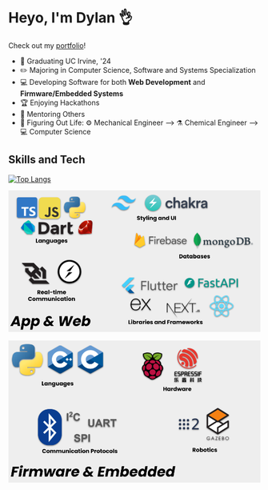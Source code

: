 # Heyo, I'm Dylan 👌

Check out my [portfolio](https://dylanvu.com/)!

- 🐜 Graduating UC Irvine, '24
- ✏️ Majoring in Computer Science, Software and Systems Specialization
- 💻 Developing Software for both **Web Development** and **Firmware/Embedded Systems**
- 🏆 Enjoying Hackathons
- 🌱 Mentoring Others
- 🎢 Figuring Out Life: ⚙️ Mechanical Engineer --> ⚗️ Chemical Engineer --> 💻 Computer Science

## Skills and Tech

[![Top Langs](https://github-readme-stats.vercel.app/api/top-langs/?username=dylanvu)](https://github.com/anuraghazra/github-readme-stats)


![Web and App](https://github.com/dylanvu/dylanvu/blob/main/images/web_app_tech.png?raw=true)

![Firmware and Embedded](https://github.com/dylanvu/dylanvu/blob/main/images/firmware_hardware_tech.png?raw=true)

<!--
**dylanvu/dylanvu** is a ✨ _special_ ✨ repository because its `README.md` (this file) appears on your GitHub profile.

Here are some ideas to get you started:

- 🔭 I’m currently working on ...
- 🌱 I’m currently learning ...
- 👯 I’m looking to collaborate on ...
- 🤔 I’m looking for help with ...
- 💬 Ask me about ...
- 📫 How to reach me: ...
- 😄 Pronouns: ...
- ⚡ Fun fact: ...
-->
